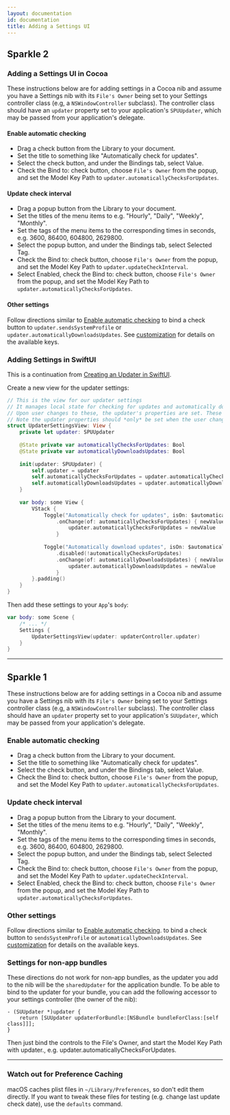 ```yaml
---
layout: documentation
id: documentation
title: Adding a Settings UI
---
```


## Sparkle 2

### Adding a Settings UI in Cocoa

These instructions below are for adding settings in a Cocoa nib and assume you have a Settings nib with its `File's Owner` being set to your Settings controller class (e.g, a `NSWindowController` subclass). The controller class should have an `updater` property set to your application's `SPUUpdater`, which may be passed from your application's delegate.

#### Enable automatic checking

* Drag a check button from the Library to your document.
* Set the title to something like "Automatically check for updates".
* Select the check button, and under the Bindings tab, select Value.
* Check the Bind to: check button, choose `File's Owner` from the popup, and set the Model Key Path to `updater.automaticallyChecksForUpdates`.

#### Update check interval

* Drag a popup button from the Library to your document.
* Set the titles of the menu items to e.g. "Hourly", "Daily", "Weekly", "Monthly".
* Set the tags of the menu items to the corresponding times in seconds, e.g. 3600, 86400, 604800, 2629800.
* Select the popup button, and under the Bindings tab, select Selected Tag.
* Check the Bind to: check button, choose `File's Owner` from the popup, and set the Model Key Path to `updater.updateCheckInterval`.
* Select Enabled, check the Bind to: check button, choose `File's Owner` from the popup, and set the Model Key Path to `updater.automaticallyChecksForUpdates`.

#### Other settings

Follow directions similar to [Enable automatic checking](#enable-automatic-checking) to bind a check button to `updater.sendsSystemProfile` or `updater.automaticallyDownloadsUpdates`. See [customization](/documentation/customization/#infoplist-settings) for details on the available keys.

### Adding Settings in SwiftUI

This is a continuation from [Creating an Updater in SwiftUI](/documentation/programmatic-setup#create-an-updater-in-swiftui).

Create a new view for the updater settings:

```swift
// This is the view for our updater settings
// It manages local state for checking for updates and automatically downloading updates
// Upon user changes to these, the updater's properties are set. These are backed by NSUserDefaults.
// Note the updater properties should *only* be set when the user changes the state.
struct UpdaterSettingsView: View {
    private let updater: SPUUpdater
    
    @State private var automaticallyChecksForUpdates: Bool
    @State private var automaticallyDownloadsUpdates: Bool
    
    init(updater: SPUUpdater) {
        self.updater = updater
        self.automaticallyChecksForUpdates = updater.automaticallyChecksForUpdates
        self.automaticallyDownloadsUpdates = updater.automaticallyDownloadsUpdates
    }
    
    var body: some View {
        VStack {
            Toggle("Automatically check for updates", isOn: $automaticallyChecksForUpdates)
                .onChange(of: automaticallyChecksForUpdates) { newValue in
                    updater.automaticallyChecksForUpdates = newValue
                }
            
            Toggle("Automatically download updates", isOn: $automaticallyDownloadsUpdates)
                .disabled(!automaticallyChecksForUpdates)
                .onChange(of: automaticallyDownloadsUpdates) { newValue in
                    updater.automaticallyDownloadsUpdates = newValue
                }
        }.padding()
    }
}
```

Then add these settings to your `App`'s `body`:

```swift
var body: some Scene {
    /* ... */
    Settings {
        UpdaterSettingsView(updater: updaterController.updater)
    }
}
```

---

## Sparkle 1

These instructions below are for adding settings in a Cocoa nib and assume you have a Settings nib with its `File's Owner` being set to your Settings controller class (e.g, a `NSWindowController` subclass). The controller class should have an `updater` property set to your application's `SUUpdater`, which may be passed from your application's delegate.

### Enable automatic checking

* Drag a check button from the Library to your document.
* Set the title to something like "Automatically check for updates".
* Select the check button, and under the Bindings tab, select Value.
* Check the Bind to: check button, choose `File's Owner` from the popup, and set the Model Key Path to `updater.automaticallyChecksForUpdates`.

### Update check interval

* Drag a popup button from the Library to your document.
* Set the titles of the menu items to e.g. "Hourly", "Daily", "Weekly", "Monthly".
* Set the tags of the menu items to the corresponding times in seconds, e.g. 3600, 86400, 604800, 2629800.
* Select the popup button, and under the Bindings tab, select Selected Tag.
* Check the Bind to: check button, choose `File's Owner` from the popup, and set the Model Key Path to `updater.updateCheckInterval`.
* Select Enabled, check the Bind to: check button, choose `File's Owner` from the popup, and set the Model Key Path to `updater.automaticallyChecksForUpdates`.

### Other settings

Follow directions similar to [Enable automatic checking](#enable-automatic-checking). to bind a check button to `sendsSystemProfile` or `automaticallyDownloadsUpdates`. See [customization](/documentation/customization/#infoplist-settings) for details on the available keys.

### Settings for non-app bundles

These directions do not work for non-app bundles, as the updater you add to the nib will be the `sharedUpdater` for the application bundle. To be able to bind to the updater for your bundle, you can add the following accessor to your settings controller (the owner of the nib):

```objc
- (SUUpdater *)updater {
    return [SUUpdater updaterForBundle:[NSBundle bundleForClass:[self class]]];
}
```

Then just bind the controls to the File's Owner, and start the Model Key Path with updater., e.g. updater.automaticallyChecksForUpdates.

---

### Watch out for Preference Caching

macOS caches plist files in `~/Library/Preferences`, so don't edit them directly. If you want to tweak these files for testing (e.g. change last update check date), use the `defaults` command.
